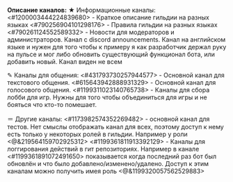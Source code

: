 **Описание каналов:**
★ Информационные каналы: 
<#1200003444224839680> - Краткое описание гильдии на разных языках
<#790256904101298176> - Правила гильдии на разных языках
<#790261124552589332> - Новости для модераторов и администраторов. Канал с discord announcements. Канал на английском языке и нужен для того чтобы к примеру я как разработчик держал руку на пульсе и мог либо обновить существующий функционал бота, или добавить новый. Канал виден не всем

✎ Каналы для общения:
<#431793730257944577> - Основной канал для текстового общения.
<#615643942888931329> - Основной канал для голосового общения.
<#1199311023140765738> - Каналы для сбора лобби для игр. Нужны для того чтобы объединиться для игры и не бояться что кто-то помешает.

＝ Другие каналы:
<#1173982574352269482> - основной канал для тестов. Нет смыслы отображать канал для всех, поэтому доступ к нему есть только у некоторых ролей в гильдии. Например у роли <@&219564159702925312>
<#1199361811913392129> - Каналы для логгирования действий в гит репозиториях. Например в канале <#1199361891072491650> показывается когда последний раз бот был обновлён и что было добавлено/изменено/удалено. Доступ к этим каналам можно получить имея роль <@&1199320057562529883>
‌‌